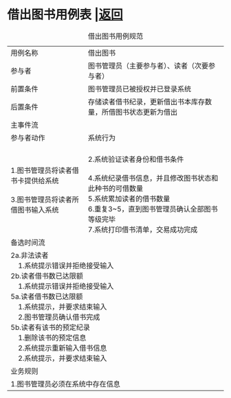 # 借出图书用例表 |[返回](./README.md)

<table>
<caption>借出图书用例规范</caption>
<tr>
    <td>用例名称</td><td>借出图书</td>
</tr>
<tr>
    <td>参与者</td><td>图书管理员（主要参与者）、读者（次要参与者）</td>
</tr>
<tr>
    <td>前置条件</td><td>图书管理员已被授权并已登录系统</td>
</tr>
<tr>
    <td>后置条件</td><td>存储读者借书纪录，更新借出书本库存数量，所借图书状态更新为借出</td>
</tr>
<tr>
    <td colspan="2">主事件流</td>
</tr>
<tr>
    <td>参与者动作</td>
    <td>系统行为</td>
</tr>
<tr>
    <td>
        1.图书管理员将读者借书卡提供给系统<br><br>
        3.图书管理员将读者所借图书输入系统
    </td>
    <td><br>
        2.系统验证读者身份和借书条件<br><br>
        4.系统纪录借书信息，并且修改图书状态和此种书的可借数量<br>
        5.系统累加读者的借书数量<br>
        6.重复3~5，直到图书管理员确认全部图书等级完毕<br>
        7.系统打印借书清单，交易成功完成
    </td>
</tr>
<tr>
    <td colspan="2">备选时间流</td>
</tr>
<tr>
<td colspan="2">
    2a.非法读者<br>
    &nbsp;&nbsp;&nbsp;&nbsp;1.系统提示错误并拒绝接受输入<br>
    2b.读者借书数已达限额<br>
    &nbsp;&nbsp;&nbsp;&nbsp;1.系统提示错误并拒绝接受输入<br>
    5a.读者借书数已达限额<br>
        &nbsp;&nbsp;&nbsp;&nbsp;1.系统提示，并要求结束输入<br>
        &nbsp;&nbsp;&nbsp;&nbsp;2.图书管理员确认借书完成<br>
    5b.读者有该书的预定纪录<br>
            &nbsp;&nbsp;&nbsp;&nbsp;1.删除该书的预定信息<br>
            &nbsp;&nbsp;&nbsp;&nbsp;2.系统提示重新输入借书信息<br>
            &nbsp;&nbsp;&nbsp;&nbsp;2.系统提示，并要求结束输入<br>
</td>
</tr>
<tr>
    <td colspan="2">业务规则</td>
</tr>
<tr>
    <td colspan="2">
        1.图书管理员必须在系统中存在信息
    </td>
</tr>
</table>